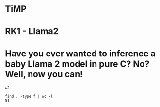 # TiMP
# RK1 - Llama2
# Have you ever wanted to inference a baby Llama 2 model in pure C? No? Well, now you can!
#1 
```
find . -type f | wc -l
51
```
